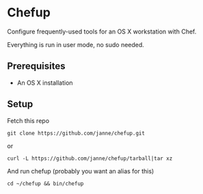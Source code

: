 Chefup
======

Configure frequently-used tools for an OS X workstation with Chef.

Everything is run in user mode, no sudo needed.

Prerequisites
-------------
* An OS X installation

Setup
-----

Fetch this repo

    git clone https://github.com/janne/chefup.git

or

    curl -L https://github.com/janne/chefup/tarball|tar xz

And run chefup (probably you want an alias for this)

    cd ~/chefup && bin/chefup
